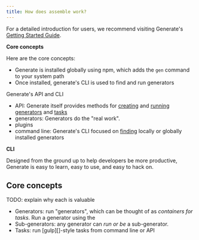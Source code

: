 ```yaml
---
title: How does assemble work?
---
```


For a detailed introduction for users, we recommend visiting Generate's [Getting Started Guide](https://github.com/assemble).

**Core concepts**

Here are the core concepts:

* Generate is installed globally using npm, which adds the `gen` command to your system path
* Once installed, generate's CLI is used to find and run generators

Generate's API and CLI

* API: Generate itself provides methods for [creating](#creating-generators) and [running](#running-generators) [generators](#generators) and [tasks](#tasks)
* generators: Generators do the "real work".
* plugins
* command line: Generate's CLI focused on [finding](#resolving) locally or globally installed generators

**CLI**

Designed from the ground up to help developers be more productive, Generate is easy to learn, easy to use, and easy to hack on.

## Core concepts

TODO: explain why each is valuable

* Generators: run "generators", which can be thought of as _containers for tasks_. Run a generator using the
* Sub-generators: any generator can _run or be_ a sub-generator.
* Tasks: run [gulp][]-style tasks from command line or API
